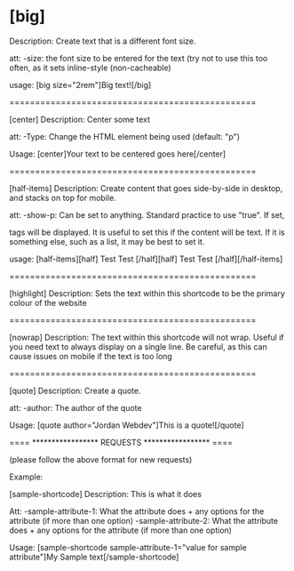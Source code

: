 # [big]
  Description: 
    Create text that is a different font size.

  att:
    -size: the font size to be entered for the text (try not to use this too often, as it sets inline-style (non-cacheable)
  
  usage:
    [big size="2rem"]Big text![/big]

================================================

[center]
  Description:
    Center some text
    
  att:
    -Type: Change the HTML element being used (default: "p")
    
  Usage:
    [center]Your text to be centered goes here[/center]
    
================================================

[half-items]
  Description: 
    Create content that goes side-by-side in desktop, and stacks on top for mobile.

  att:
    -show-p: Can be set to anything. Standard practice to use "true". If set, <p> tags will be displayed. It is useful to set this if the content will be text. If it is something else, such as a list, it may be best to set it.

  usage:
    [half-items][half]
      Test
      Test
    [/half][half]
      Test
      Test
    [/half][/half-items]

================================================

[highlight]
  Description:
    Sets the text within this shortcode to be the primary colour of the website

================================================

[nowrap]
  Description:
    The text within this shortcode will not wrap. Useful if you need text to always display on a single line. Be careful, as this can cause issues on mobile if the text is too long

================================================

[quote]
  Description:
    Create a quote.

  att:
    -author: The author of the quote
  
  Usage: 
    [quote author="Jordan Webdev"]This is a quote![/quote]

==== ***************** REQUESTS ***************** ====

(please follow the above format for new requests)

Example:

[sample-shortcode]
  Description:
    This is what it does

  Att:
    -sample-attribute-1: What the attribute does + any options for the attribute (if more than one option)
    -sample-attribute-2: What the attribute does + any options for the attribute (if more than one option)

  Usage:
    [sample-shortcode sample-attribute-1="value for sample attribute"]My Sample text[/sample-shortcode]
